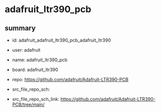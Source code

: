 # adafruit_ltr390_pcb
 
## summary 
* id: adafruit_adafruit_ltr390_pcb_adafruit_ltr390
* user: adafruit
* name: adafruit_ltr390_pcb
* board: adafruit_ltr390
* repo: https://github.com/adafruit/Adafruit-LTR390-PCB



* src_file_repo_sch: 
* src_file_repo_sch_link: https://github.com/adafruit/Adafruit-LTR390-PCB/tree/main/






